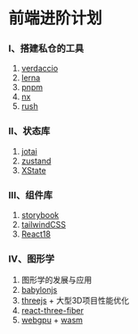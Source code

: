 # 前端进阶计划

### I、搭建私仓的工具

1. [verdaccio](https://verdaccio.org/)
2. [lerna](https://lerna.js.org/)
3. [pnpm](https://pnpm.io/)
4. [nx](https://nx.dev/)
5. [rush](https://rushjs.io/)

### II、状态库

1. [jotai](https://jotai.org/)
2. [zustand](https://github.com/pmndrs/zustand)
3. [XState](https://xstate.js.org/)

### III、组件库

1. [storybook](https://storybook.js.org/)
2. [tailwindCSS](https://tailwindcss.com/)
3. [React18](https://reactjs.org/)

### IV、图形学

1. 图形学的发展与应用
2. [babylonjs](https://www.babylonjs.com/)
3. [threejs](https://threejs.org/) + 大型3D项目性能优化
4. [react-three-fiber](https://docs.pmnd.rs/react-three-fiber/getting-started/introduction)
5. [webgpu](https://www.w3.org/TR/webgpu/) + [wasm](https://webassembly.org/)

